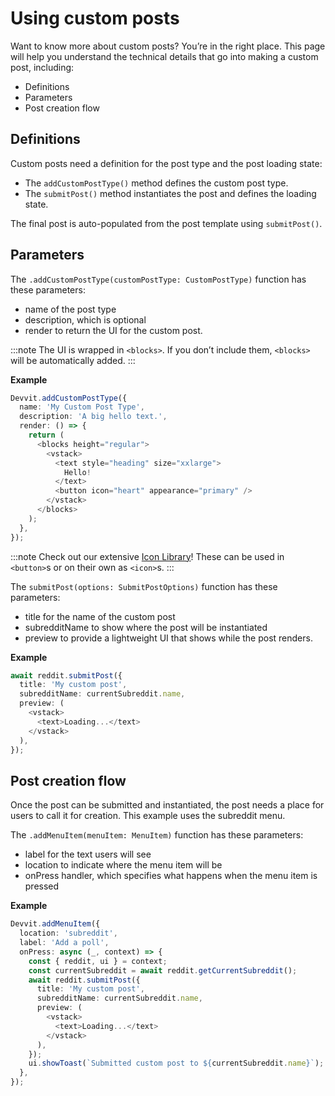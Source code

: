 # Using custom posts

Want to know more about custom posts? You’re in the right place. This page will help you understand the technical details that go into making a custom post, including:

- Definitions
- Parameters
- Post creation flow

## Definitions

Custom posts need a definition for the post type and the post loading state:

- The `addCustomPostType()` method defines the custom post type.
- The `submitPost()` method instantiates the post and defines the loading state.

The final post is auto-populated from the post template using `submitPost()`.

## Parameters

The `.addCustomPostType(customPostType: CustomPostType)` function has these parameters:

- name of the post type
- description, which is optional
- render to return the UI for the custom post.

:::note
The UI is wrapped in `<blocks>`. If you don’t include them, `<blocks>` will be automatically added.
:::

**Example**

```ts
Devvit.addCustomPostType({
  name: 'My Custom Post Type',
  description: 'A big hello text.',
  render: () => {
    return (
      <blocks height="regular">
        <vstack>
          <text style="heading" size="xxlarge">
            Hello!
          </text>
          <button icon="heart" appearance="primary" />
        </vstack>
      </blocks>
    );
  },
});
```

:::note
Check out our extensive [Icon Library](blocks/icon)! These can be used in `<button>`s or on their own as `<icon>`s.
:::

The `submitPost(options: SubmitPostOptions)` function has these parameters:

- title for the name of the custom post
- subredditName to show where the post will be instantiated
- preview to provide a lightweight UI that shows while the post renders.

**Example**

```ts
await reddit.submitPost({
  title: 'My custom post',
  subredditName: currentSubreddit.name,
  preview: (
    <vstack>
      <text>Loading...</text>
    </vstack>
  ),
});
```

## Post creation flow

Once the post can be submitted and instantiated, the post needs a place for users to call it for creation. This example uses the subreddit menu.

The `.addMenuItem(menuItem: MenuItem)` function has these parameters:

- label for the text users will see
- location to indicate where the menu item will be
- onPress handler, which specifies what happens when the menu item is pressed

**Example**

```ts
Devvit.addMenuItem({
  location: 'subreddit',
  label: 'Add a poll',
  onPress: async (_, context) => {
    const { reddit, ui } = context;
    const currentSubreddit = await reddit.getCurrentSubreddit();
    await reddit.submitPost({
      title: 'My custom post',
      subredditName: currentSubreddit.name,
      preview: (
        <vstack>
          <text>Loading...</text>
        </vstack>
      ),
    });
    ui.showToast(`Submitted custom post to ${currentSubreddit.name}`);
  },
});
```

